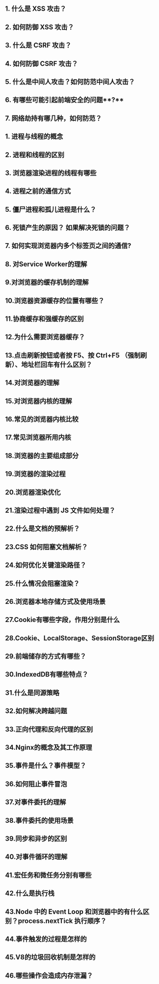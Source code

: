 ## 1.  什么是 XSS 攻击？
## 2. 如何防御 XSS 攻击？
## 3. 什么是 CSRF 攻击？
## 4. 如何防御 CSRF 攻击？
## 5. 什么是中间人攻击？如何防范中间人攻击？   
## 6. 有哪些可能引起前端安全的问题**?** 
## 7. 网络劫持有哪几种，如何防范？
## 1. 进程与线程的概念
## 2. 进程和线程的区别
## 3. 浏览器渲染进程的线程有哪些
## 4. 进程之前的通信方式
## 5. 僵尸进程和孤儿进程是什么？
## 6. 死锁产生的原因？ 如果解决死锁的问题？
## 7. 如何实现浏览器内多个标签页之间的通信?
## 8. 对Service Worker的理解
## 9.对浏览器的缓存机制的理解
## 10.浏览器资源缓存的位置有哪些？
## 11.协商缓存和强缓存的区别
## 12.为什么需要浏览器缓存？
## 13.点击刷新按钮或者按 F5、按 Ctrl+F5 （强制刷新）、地址栏回车有什么区别？
## 14.对浏览器的理解
## 15.对浏览器内核的理解
## 16.常见的浏览器内核比较
## 17.常见浏览器所用内核
## 18.浏览器的主要组成部分
## 19.浏览器的渲染过程
## 20.浏览器渲染优化
## 21.渲染过程中遇到 JS 文件如何处理？
## 22.什么是文档的预解析？
## 23.CSS 如何阻塞文档解析？
## 24.如何优化关键渲染路径？
## 25.什么情况会阻塞渲染？
## 26.浏览器本地存储方式及使用场景
## 27.Cookie有哪些字段，作用分别是什么
## 28.Cookie、LocalStorage、SessionStorage区别
## 29.前端储存的⽅式有哪些？
## 30.IndexedDB有哪些特点？
## 31.什么是同源策略
## 32.如何解决跨越问题
## 33.正向代理和反向代理的区别
## 34.Nginx的概念及其工作原理
## 35.事件是什么？事件模型？
## 36.如何阻止事件冒泡
## 37.对事件委托的理解
## 38.事件委托的使用场景
## 39.同步和异步的区别
## 40.对事件循环的理解
## 41.宏任务和微任务分别有哪些
## 42.什么是执行栈
## 43.Node 中的 Event Loop 和浏览器中的有什么区别？process.nextTick 执行顺序？
## 44.事件触发的过程是怎样的 
## 45.V8的垃圾回收机制是怎样的
## 46.哪些操作会造成内存泄漏？
